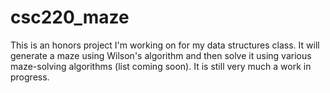 csc220_maze
===========

This is an honors project I'm working on for my data structures class. It will generate a maze using Wilson's
algorithm and then solve it using various maze-solving algorithms (list coming soon). It is still very much
a work in progress.
